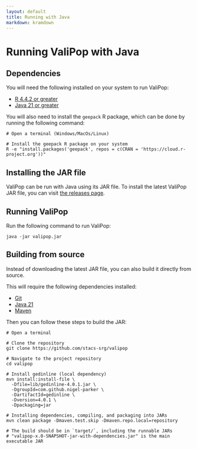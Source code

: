 ```yaml
---
layout: default
title: Running with Java 
markdown: kramdown
---
```


# Running ValiPop with Java

## Dependencies

You will need the following installed on your system to run ValiPop:

- [R 4.4.2 or greater](https://cran.r-project.org/)
- [Java 21 or greater](https://www.oracle.com/uk/java/)

You will also need to install the `geepack` R package, which can be done by running the following command:

```shell
# Open a terminal (Windows/MacOs/Linux)

# Install the geepack R package on your system
R -e "install.packages('geepack', repos = c(CRAN = 'https://cloud.r-project.org'))"
```

## Installing the JAR file

ValiPop can be run with Java using its JAR file. To install the latest ValiPop JAR file, you can visit [the releases page](https://github.com/stacs-srg/valipop/releases).

## Running ValiPop

Run the following command to run ValiPop:

```shell
java -jar valipop.jar
```

## Building from source

Instead of downloading the latest JAR file, you can also build it directly from source.

This will require the following dependencies installed:

- [Git](https://git-scm.com/)
- [Java 21](https://www.oracle.com/uk/java/)
- [Maven](https://maven.apache.org/)

Then you can follow these steps to build the JAR:

```shell
# Open a terminal

# Clone the repository
git clone https://github.com/stacs-srg/valipop

# Navigate to the project repository
cd valipop

# Install gedinline (local dependency)
mvn install:install-file \
  -Dfile=lib/gedinline-4.0.1.jar \
  -DgroupId=com.github.nigel-parker \
  -DartifactId=gedinline \
  -Dversion=4.0.1 \
  -Dpackaging=jar

# Installing dependencies, compiling, and packaging into JARs
mvn clean package -Dmaven.test.skip -Dmaven.repo.local=repository

# The build should be in `target/`, including the runnable JARs
# "valipop-x.0-SNAPSHOT-jar-with-dependencies.jar" is the main executable JAR
```
